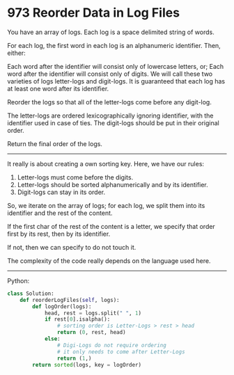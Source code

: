 973 Reorder Data in Log Files
=============================

You have an array of logs.  Each log is a space delimited string of words.

For each log, the first word in each log is an alphanumeric identifier. Then,
either:

Each word after the identifier will consist only of lowercase letters, or;
Each word after the identifier will consist only of digits.
We will call these two varieties of logs letter-logs and digit-logs.  It is
guaranteed that each log has at least one word after its identifier.

Reorder the logs so that all of the letter-logs come before any digit-log.

The letter-logs are ordered lexicographically ignoring identifier, with the
identifier used in case of ties.  The digit-logs should be put in their
original order.

Return the final order of the logs.

---

It really is about creating a own sorting key. Here, we have our rules:

1. Letter-logs must come before the digits.
2. Letter-logs should be sorted alphanumerically and by its identifier.
3. Digit-logs can stay in its order.

So, we iterate on the array of logs; for each log, we split them into its
identifier and the rest of the content.

If the first char of the rest of the content is a letter, we specify that order
first by its rest, then by its identifier.

If not, then we can specify to do not touch it.

The complexity of the code really depends on the language used here.

---

Python:

```python
class Solution:
    def reorderLogFiles(self, logs):
        def logOrder(logs):
            head, rest = logs.split(" ", 1)
            if rest[0].isalpha():
                # sorting order is Letter-Logs > rest > head
                return (0, rest, head)
            else:
                # Digi-Logs do not require ordering
                # it only needs to come after Letter-Logs
                return (1,)
        return sorted(logs, key = logOrder)
```
